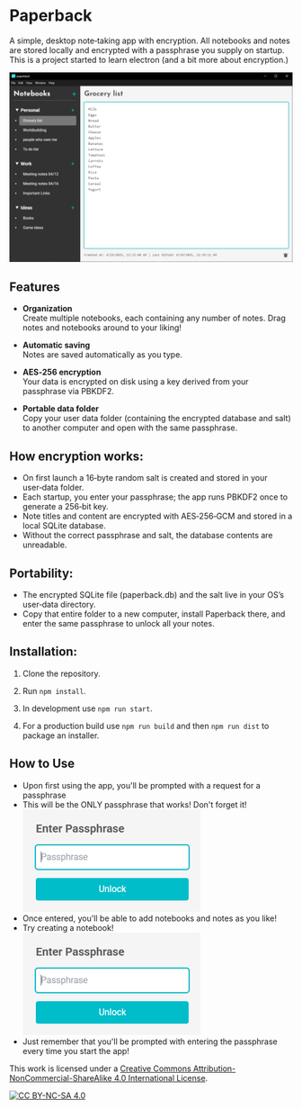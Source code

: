 # Paperback

A simple, desktop note‑taking app with encryption. All notebooks and notes are stored locally and encrypted with a passphrase you supply on startup.
This is a project started to learn electron (and a bit more about encryption.)

![Filler Screenshot](Filler_Screenshot.png)

## Features

- **Organization**  
  Create multiple notebooks, each containing any number of notes. Drag notes and notebooks around to your liking!

- **Automatic saving**  
  Notes are saved automatically as you type.

- **AES‑256 encryption**  
  Your data is encrypted on disk using a key derived from your passphrase via PBKDF2.

- **Portable data folder**  
  Copy your user data folder (containing the encrypted database and salt) to another computer and open with the same passphrase.

## How encryption works:

- On first launch a 16‑byte random salt is created and stored in your user‑data folder.
- Each startup, you enter your passphrase; the app runs PBKDF2 once to generate a 256‑bit key.
- Note titles and content are encrypted with AES‑256‑GCM and stored in a local SQLite database.
- Without the correct passphrase and salt, the database contents are unreadable.

## Portability:
- The encrypted SQLite file (paperback.db) and the salt live in your OS’s user‑data directory.
- Copy that entire folder to a new computer, install Paperback there, and enter the same passphrase to unlock all your notes.

## Installation:

1. Clone the repository.

2. Run `npm install`.

3. In development use `npm run start`.

4. For a production build use `npm run build` and then `npm run dist` to package an installer.

## How to Use

- Upon first using the app, you'll be prompted with a request for a passphrase
- This will be the ONLY passphrase that works! Don't forget it!
![Passphrase Screenshot](Passphrase_Screenshot.png)
- Once entered, you'll be able to add notebooks and notes as you like! 
- Try creating a notebook!
![Notebook Screenshot](Passphrase_Screenshot.png)
- Just remember that you'll be prompted with entering the passphrase every time you start the app!

This work is licensed under a
[Creative Commons Attribution-NonCommercial-ShareAlike 4.0 International License][cc-by-nc-sa].

[![CC BY-NC-SA 4.0][cc-by-nc-sa-image]][cc-by-nc-sa]

[cc-by-nc-sa]: http://creativecommons.org/licenses/by-nc-sa/4.0/
[cc-by-nc-sa-image]: https://licensebuttons.net/l/by-nc-sa/4.0/88x31.png
[cc-by-nc-sa-shield]: https://img.shields.io/badge/License-CC%20BY--NC--SA%204.0-lightgrey.svg